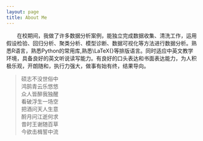 ```yaml
---
layout: page
title: About Me
---
```


&ensp;&ensp;&ensp;&ensp;在校期间，我做了许多数据分析案例，能独立完成数据收集、清洗工作，运用假设检验、回归分析、聚类分析、模型诊断、数据可视化等方法进行数据分析。熟悉R语言，熟悉Python的常用库,熟悉\LaTeX{}等排版语言。同时适应中英文教学环境，具备良好的英文听说读写能力。有良好的口头表达和书面表达能力，为人积极乐观，开朗随和，执行力强大，做事有始有终，结果导向。

> 硕志不没世俗中  
> 鸿鹄青云乐悠悠  
> 众人皆醉我独醒  
> 看破浮生一场空  
> 把酒问天人生意  
> 酹月问江逝何求  
> 昔时王谢随百草  
> 今欲击楫誓中流  
